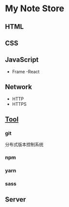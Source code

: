 # My Note Store
## HTML

## CSS

## JavaScript
- Frame
  -React

## Network
- HTTP
- HTTPS

## [Tool](https://github.com/Sakuraine/note/tree/master/Tool)
### git
分布式版本控制系统
### npm
### yarn
### sass

## Server
